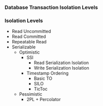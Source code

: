 ### Database Transaction Isolation Levels

### Isolation Levels
- Read Uncommitted
- Read Committed
- Repeatable Read
- Serializable
  - Optimistic
    - SSI
      - Read Serialization Isolation
      - Write Serialization Isolation
    - Timestamp Ordering
      - Basic TO
      - SILO
      - TicToc
  - Pessimistic
    - 2PL + Percolator